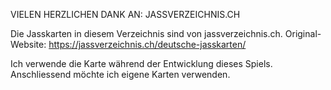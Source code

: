 VIELEN HERZLICHEN DANK AN: JASSVERZEICHNIS.CH

Die Jasskarten in diesem Verzeichnis sind von jassverzeichnis.ch.
Original-Website: https://jassverzeichnis.ch/deutsche-jasskarten/

Ich verwende die Karte während der Entwicklung dieses Spiels. Anschliessend möchte ich eigene Karten verwenden.